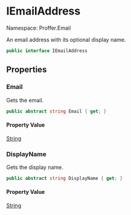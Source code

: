 # IEmailAddress

Namespace: Proffer.Email

An email address with its optional display name.

```csharp
public interface IEmailAddress
```

## Properties

### **Email**

Gets the email.

```csharp
public abstract string Email { get; }
```

#### Property Value

[String](https://docs.microsoft.com/en-us/dotnet/api/system.string)<br>

### **DisplayName**

Gets the display name.

```csharp
public abstract string DisplayName { get; }
```

#### Property Value

[String](https://docs.microsoft.com/en-us/dotnet/api/system.string)<br>
